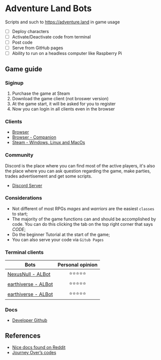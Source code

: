 # Adventure Land Bots

Scripts and such to https://adventure.land in game usage

- [ ] Deploy characters
- [ ] Activate/Deactivate code from terminal
- [ ] Post code
- [ ] Serve from GitHub pages
- [ ] Ability to run on a headless computer like Raspberry Pi

## Game guide

### Siginup

1. Purchase the game at Steam
2. Download the game client (not broswer version)
3. At the game start, it will be asked for you to register
4. Now you can login in all clients even in the browser

### Clients

- [Browser](https://adventure.land/)
- [Browser - Companion](https://adventure.land/comm)
- [Steam - Windows, Linux and MacOs]()

### Community

Discord is the place where you can find most of the active players, it's also the place where you can ask question regarding the game, make parties, trades advertisement and get some scripts.

- [Discord Server](https://discord.gg/5Erz7XA)

### Considerations

- Not different of most RPGs _mages_ and _warriors_ are the easiest `classes` to start;
- The majority of the game functions can and should be accomplished by code. You can do this clicking the tab on the top right corner that says _CODE_;
- Do the beginner Tutorial at the start of the game;
- You can also serve your code via `Gitub Pages`

### Terminal clients

| Bots                                                                              |        Personal opinion        |
| --------------------------------------------------------------------------------- | :----------------------------: |
| [NexusNull - ALBot](https://github.com/NexusNull/ALBot/tree/master/)              | :star::star::star::star::star: |
| [earthiverse - ALBot](https://github.com/earthiverse/ALClient/)                   | :star::star::star::star::star: |
| [earthiverse - ALBot](https://github.com/earthiverse/adventureland-bots/tree/cli) | :star::star::star::star::star: |

### Docs

- [Developer Github](https://github.com/kaansoral/adventureland)

## References

- [Nice docs found on Reddit](https://docs.google.com/document/d/18xG9NaO1mm7cSx7wMIQEtrkGzFHo6WrEE_TZcbeAFnA/edit)
- [Journey Over’s codes](https://github.com/JourneyOver/Adventure_Land_Codes)
